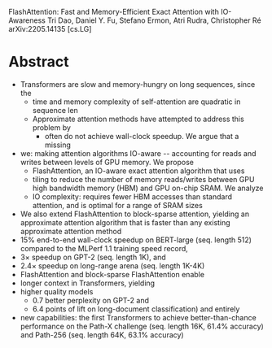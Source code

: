FlashAttention: Fast and Memory-Efficient Exact Attention with IO-Awareness
Tri Dao, Daniel Y. Fu, Stefano Ermon, Atri Rudra, Christopher Ré
arXiv:2205.14135 [cs.LG]

# Abstract

* Transformers are slow and memory-hungry on long sequences, since the
  * time and memory complexity of self-attention are quadratic in sequence len
  * Approximate attention methods have attempted to address this problem by
    * often do not achieve wall-clock speedup. We argue that a missing
* we: making attention algorithms IO-aware -- accounting for
  reads and writes between levels of GPU memory. We propose
  * FlashAttention, an IO-aware exact attention algorithm that uses
  * tiling to reduce the number of memory reads/writes
    between GPU high bandwidth memory (HBM) and GPU on-chip SRAM.  We analyze
  * IO complexity: requires fewer HBM accesses than standard attention, and is
    optimal for a range of SRAM sizes
* We also extend FlashAttention to block-sparse attention, yielding an
  approximate attention algorithm that is faster than any existing approximate
  attention method
* 15% end-to-end wall-clock speedup on BERT-large (seq. length 512) compared to
  the MLPerf 1.1 training speed record,
* 3× speedup on GPT-2 (seq.  length 1K), and
* 2.4× speedup on long-range arena (seq. length 1K-4K)
* FlashAttention and block-sparse FlashAttention enable
* longer context in Transformers, yielding
* higher quality models
    * 0.7 better perplexity on GPT-2 and
    * 6.4 points of lift on long-document classification) and entirely
* new capabilities: the first Transformers to achieve better-than-chance
  performance on the Path-X challenge (seq. length 16K, 61.4% accuracy) and
  Path-256 (seq. length 64K, 63.1% accuracy)
